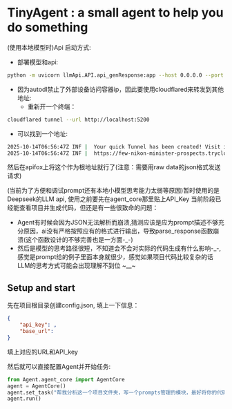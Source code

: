 # TinyAgent : a small agent to help you do something

(使用本地模型时)Api 启动方式:

- 部署模型和api:

```bash
python -m uvicorn llmApi.API.api_genResponse:app --host 0.0.0.0 --port 5200
```

- 因为autodl禁止了外部设备访问容器ip，因此要使用cloudflared来转发到其他地址:
  - 重新开一个终端：

```bash
cloudflared tunnel --url http://localhost:5200
```

- 可以找到一个地址: 

```bash
2025-10-14T06:56:47Z INF |  Your quick Tunnel has been created! Visit it at (it may take some time to be reachable):  |
2025-10-14T06:56:47Z INF |  https://few-nikon-minister-prospects.trycloudflare.com 
```

然后在apifox上将这个作为根地址就行了(注意：需要用raw data的json格式发送请求)

(当前为了方便和调试prompt还有本地小模型思考能力太弱等原因)暂时使用的是Deepseek的LLM api, 使用之前要先在agent_core那里贴上API_Key
当前阶段已经能查看项目并生成代码，但还是有一些很致命的问题：
- Agent有时候会因为JSON无法解析而崩溃,猜测应该是应为prompt描述不够充分原因，ai没有严格按照应有的格式进行输出，导致parse_response函数崩溃(这个函数设计的不够完善也是一方面-_-)
- 然后是模型的思考路径很短，不知道会不会对实际的代码生成有什么影响-_-, 感觉是prompt给的例子里面本身就很少，感觉如果项目代码比较复杂的话LLM的思考方式可能会出现理解不到位 ~__~

## Setup and start
先在项目根目录创建config.json, 填上一下信息：
```JSON
{
    "api_key": ,
    "base_url": 
}
```
填上对应的URL和API_key

然后就可以直接配置Agent并开始任务: 
```Python
from Agent.agent_core import AgentCore
agent = AgentCore()
agent.set_task("帮我分析这一个项目文件夹，写一个prompts管理的模块，最好将你的代码放到一个文件夹里面")
agent.run()
```